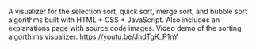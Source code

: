 A visualizer for the selection sort, quick sort, merge sort, and bubble sort algorithms built with HTML + CSS + JavaScript. Also includes an explanations page with source code images. Video demo of the sorting algorthims visualizer: https://youtu.be/JndTgK_P1nY
